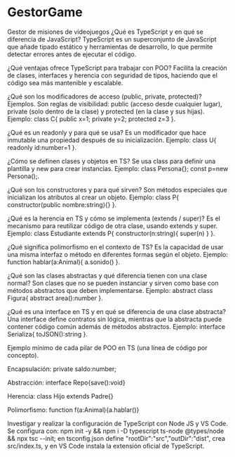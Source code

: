 # GestorGame
Gestor de misiones de videojuegos
¿Qué es TypeScript y en qué se diferencia de JavaScript?
TypeScript es un superconjunto de JavaScript que añade tipado estático y herramientas de desarrollo, lo que permite detectar errores antes de ejecutar el código.

¿Qué ventajas ofrece TypeScript para trabajar con POO?
Facilita la creación de clases, interfaces y herencia con seguridad de tipos, haciendo que el código sea más mantenible y escalable.

¿Qué son los modificadores de acceso (public, private, protected)? Ejemplos.
Son reglas de visibilidad: public (acceso desde cualquier lugar), private (solo dentro de la clase) y protected (en la clase y sus hijas).
Ejemplo: class C{ public x=1; private y=2; protected z=3 }.

¿Qué es un readonly y para qué se usa?
Es un modificador que hace inmutable una propiedad después de su inicialización.
Ejemplo: class U{ readonly id:number=1 }.

¿Cómo se definen clases y objetos en TS?
Se usa class para definir una plantilla y new para crear instancias.
Ejemplo: class Persona{}; const p=new Persona();.

¿Qué son los constructores y para qué sirven?
Son métodos especiales que inicializan los atributos al crear un objeto.
Ejemplo: class P{ constructor(public nombre:string){} }.

¿Qué es la herencia en TS y cómo se implementa (extends / super)?
Es el mecanismo para reutilizar código de otra clase, usando extends y super.
Ejemplo: class Estudiante extends P{ constructor(n:string){ super(n) } }.

¿Qué significa polimorfismo en el contexto de TS?
Es la capacidad de usar una misma interfaz o método en diferentes formas según el objeto.
Ejemplo: function hablar(a:Animal){ a.sonido() }.

¿Qué son las clases abstractas y qué diferencia tienen con una clase normal?
Son clases que no se pueden instanciar y sirven como base con métodos abstractos que deben implementarse.
Ejemplo: abstract class Figura{ abstract area():number }.

¿Qué es una interface en TS y en qué se diferencia de una clase abstracta?
Una interface define contratos sin lógica, mientras que la abstracta puede contener código común además de métodos abstractos.
Ejemplo: interface Serializa{ toJSON():string }.

Ejemplo mínimo de cada pilar de POO en TS (una línea de código por concepto).

Encapsulación: private saldo:number;

Abstracción: interface Repo{save():void}

Herencia: class Hijo extends Padre{}

Polimorfismo: function f(a:Animal){a.hablar()}

Investigar y realizar la configuración de TypeScript con Node JS y VS Code.
Se configura con: npm init -y && npm i -D typescript ts-node @types/node && npx tsc --init; en tsconfig.json define "rootDir":"src","outDir":"dist", crea src/index.ts, y en VS Code instala la extensión oficial de TypeScript.
